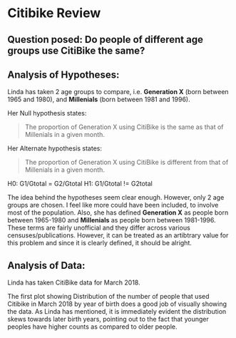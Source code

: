 # Citibike Review


## Question posed: Do people of different age groups use CitiBike the same?


## Analysis of Hypotheses: 

Linda has taken 2 age groups to compare, i.e. **Generation X** (born between 1965 and 1980), and **Millenials** (born between 1981 and 1996).

Her Null hypothesis states: 
>The proportion of Generation X using CitiBike is the same as that of Millenials in a given month.

Her Alternate hypothesis states:
>The proportion of Generation X using CitiBike is different from that of Millenials in a given month.

H0: G1/Gtotal = G2/Gtotal
H1: G1/Gtotal != G2total

The idea behind the hypotheses seem clear enough. However, only 2 age groups are chosen. I feel like more could have been included, to involve most of the population. 
Also, she has defined **Generation X** as people born between 1965-1980 and **Millenials** as people born between 1981-1996. These terms are fairly unofficial and they differ across various censuses/publications. However, it can be treated as an artibtrary value for this problem and since it is clearly defined, it should be alright.

## Analysis of Data:

Linda has taken CitiBike data for March 2018.

The first plot showing Distribution of the number of people that used Citibike in March 2018 by year of birth does a good job of visually showing the data. As Linda has mentioned, it is immediately evident the distribution skews towards later birth years, pointing out to the fact that younger peoples have higher counts as compared to older people.



